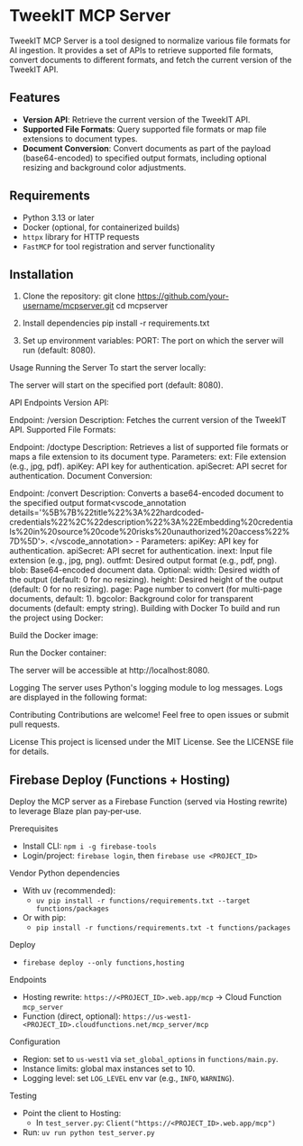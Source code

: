 # TweekIT MCP Server

TweekIT MCP Server is a tool designed to normalize various file formats for AI ingestion. It provides a set of APIs to retrieve supported file formats, convert documents to different formats, and fetch the current version of the TweekIT API.

## Features

- **Version API**: Retrieve the current version of the TweekIT API.
- **Supported File Formats**: Query supported file formats or map file extensions to document types.
- **Document Conversion**: Convert documents as part of the payload (base64-encoded) to specified output formats, including optional resizing and background color adjustments.

## Requirements

- Python 3.13 or later
- Docker (optional, for containerized builds)
- `httpx` library for HTTP requests
- `FastMCP` for tool registration and server functionality

## Installation

1. Clone the repository:
   git clone https://github.com/your-username/mcpserver.git
   cd mcpserver

2. Install dependencies
   pip install -r requirements.txt

3. Set up environment variables:
   PORT: The port on which the server will run (default: 8080).

Usage
Running the Server
To start the server locally:

The server will start on the specified port (default: 8080).

API Endpoints
Version API:

Endpoint: /version
Description: Fetches the current version of the TweekIT API.
Supported File Formats:

Endpoint: /doctype
Description: Retrieves a list of supported file formats or maps a file extension to its document type.
Parameters:
ext: File extension (e.g., jpg, pdf).
apiKey: API key for authentication.
apiSecret: API secret for authentication.
Document Conversion:

Endpoint: /convert
Description: Converts a base64-encoded document to the specified output format<vscode_annotation details='%5B%7B%22title%22%3A%22hardcoded-credentials%22%2C%22description%22%3A%22Embedding%20credentials%20in%20source%20code%20risks%20unauthorized%20access%22%7D%5D'>. </vscode_annotation> - Parameters:
apiKey: API key for authentication.
apiSecret: API secret for authentication.
inext: Input file extension (e.g., jpg, png).
outfmt: Desired output format (e.g., pdf, png).
blob: Base64-encoded document data.
Optional:
width: Desired width of the output (default: 0 for no resizing).
height: Desired height of the output (default: 0 for no resizing).
page: Page number to convert (for multi-page documents, default: 1).
bgcolor: Background color for transparent documents (default: empty string).
Building with Docker
To build and run the project using Docker:

Build the Docker image:

Run the Docker container:

The server will be accessible at http://localhost:8080.

Logging
The server uses Python's logging module to log messages. Logs are displayed in the following format:

Contributing
Contributions are welcome! Feel free to open issues or submit pull requests.

License
This project is licensed under the MIT License. See the LICENSE file for details.

## Firebase Deploy (Functions + Hosting)

Deploy the MCP server as a Firebase Function (served via Hosting rewrite) to leverage Blaze plan pay‑per‑use.

Prerequisites
- Install CLI: `npm i -g firebase-tools`
- Login/project: `firebase login`, then `firebase use <PROJECT_ID>`

Vendor Python dependencies
- With uv (recommended):
  - `uv pip install -r functions/requirements.txt --target functions/packages`
- Or with pip:
  - `pip install -r functions/requirements.txt -t functions/packages`

Deploy
- `firebase deploy --only functions,hosting`

Endpoints
- Hosting rewrite: `https://<PROJECT_ID>.web.app/mcp` → Cloud Function `mcp_server`
- Function (direct, optional): `https://us-west1-<PROJECT_ID>.cloudfunctions.net/mcp_server/mcp`

Configuration
- Region: set to `us-west1` via `set_global_options` in `functions/main.py`.
- Instance limits: global max instances set to 10.
- Logging level: set `LOG_LEVEL` env var (e.g., `INFO`, `WARNING`).

Testing
- Point the client to Hosting:
  - In `test_server.py`: `Client("https://<PROJECT_ID>.web.app/mcp")`
- Run: `uv run python test_server.py`
